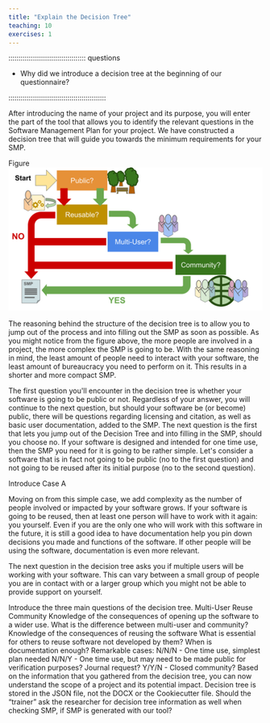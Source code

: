 ```yaml
---
title: "Explain the Decision Tree"
teaching: 10
exercises: 1
---
```



:::::::::::::::::::::::::::::::::::::: questions 

- Why did we introduce a decision tree at the beginning of our questionnaire?

::::::::::::::::::::::::::::::::::::::::::::::::

After introducing the name of your project and its purpose, you will enter the part of the tool that allows you to identify the relevant questions in the Software Management Plan for your project. We have constructed a decision tree that will guide you towards the minimum requirements for your SMP.

Figure
![Decision Tree Layout](../img/Decision_Tree_graphic.svg)

The reasoning behind the structure of the decision tree is to allow you to jump out of the process and into filling out the SMP as soon as possible. As you might notice from the figure above, the more people are involved in a project, the more complex the SMP is going to be.
With the same reasoning in mind, the least amount of people need to interact with your software, the least amount of bureaucracy you need to perform on it. This results in a shorter and more compact SMP.


The first question you'll encounter in the decision tree is whether your software is going to be public or not. Regardless of your answer, you will continue to the next question, but should your software be (or become) public, there will be questions regarding licensing and citation, as well as basic user documentation, added to the SMP.
The next question is the first that lets you jump out of the Decision Tree and into filling in the SMP, should you choose no. If your software is designed and intended for one time use, then the SMP you need for it is going to be rather simple. Let's consider a software that is in fact not going to be public (no to the first question) and not going to be reused after its initial purpose (no to the second question).

Introduce Case A

Moving on from this simple case, we add complexity as the number of people involved or impacted by your software grows. If your software is going to be reused, then at least one person will have to work with it again: you yourself. Even if you are the only one who will work with this software in the future, it is still a good idea to have documentation help you pin down decisions you made and functions of the software. If other people will be using the software, documentation is even more relevant.


The next question in the decision tree asks you if multiple users will be working with your software. This can vary between a small group of people you are in contact with or a larger group which you might not be able to provide support on yourself. 

Introduce the three main questions of the decision tree.
Multi-User
Reuse
Community
Knowledge of the consequences of opening up the software to a wider use.
What is the difference between multi-user and community?
Knowledge of the consequences of reusing the software
What is essential for others to reuse software not developed by them?
When is documentation enough?
Remarkable cases:
N/N/N - One time use, simplest plan needed
N/N/Y - One time use, but may need to be made public for verification purposes? Journal request?
Y/Y/N - Closed community?
Based on the information that you gathered from the decision tree, you can now understand the scope of a project and its potential impact.
Decision tree is stored in the JSON file, not the DOCX or the Cookiecutter file.
Should the “trainer” ask the researcher for decision tree information as well when checking SMP, if SMP is generated with our tool?
